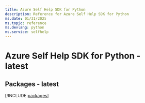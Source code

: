 ```yaml
---
title: Azure Self Help SDK for Python
description: Reference for Azure Self Help SDK for Python
ms.date: 01/31/2025
ms.topic: reference
ms.devlang: python
ms.service: selfhelp
---
```

# Azure Self Help SDK for Python - latest
## Packages - latest
[!INCLUDE [packages](self-help-index.md)]